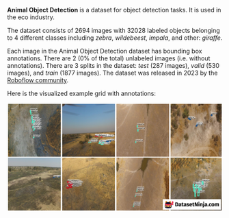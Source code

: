 **Animal Object Detection** is a dataset for object detection tasks. It is used in the eco industry.

The dataset consists of 2694 images with 32028 labeled objects belonging to 4 different classes including *zebra*, *wildebeest*, *impala*, and other: *giraffe*.

Each image in the Animal Object Detection dataset has bounding box annotations. There are 2 (0% of the total) unlabeled images (i.e. without annotations). There are 3 splits in the dataset: *test* (287 images), *valid* (530 images), and *train* (1877 images). The dataset was released in 2023 by the [Roboflow community](https://universe.roboflow.com/animal-detection-yvpsn/animal-object-detection-gbwme).

Here is the visualized example grid with annotations:

<img src="https://github.com/dataset-ninja/animal-object-detection/raw/main/visualizations/horizontal_grid.png">

